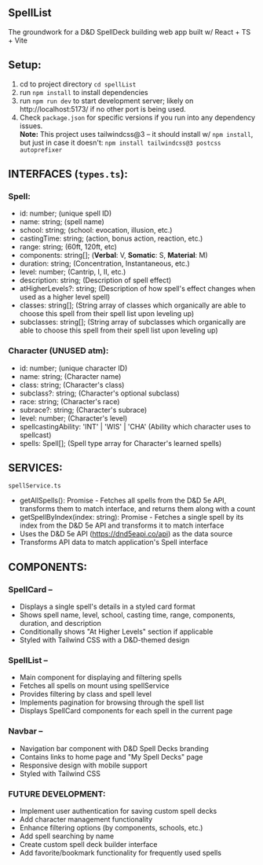 ## SpellList
The groundwork for a D&D SpellDeck building web app built w/ React + TS + Vite

## Setup:
1. cd to project directory `cd spellList`
2. run `npm install` to install dependencies
3. run `npm run dev` to start development server; likely on http://localhost:5173/ if no other port is being used.
4. Check `package.json` for specific versions if you run into any dependency issues.    
**Note:** This project uses tailwindcss@3 – it should install w/ `npm install`, but just in case it doesn't: `npm install tailwindcss@3 postcss autoprefixer`

## INTERFACES (`types.ts`):
### Spell:
- id: number; (unique spell ID)
- name: string; (spell name)
- school: string; (school: evocation, illusion, etc.)
- castingTime: string; (action, bonus action, reaction, etc.)
- range: string; (60ft, 120ft, etc)
- components: string[]; (**Verbal**: V, **Somatic**: S, **Material**: M)
- duration: string; (Concentration, Instantaneous, etc.)
- level: number; (Cantrip, I, II, etc.)
- description: string; (Description of spell effect)
- atHigherLevels?: string; (Description of how spell's effect changes when used as a higher level spell)
- classes: string[]; (String array of classes which organically are able to choose this spell from their spell list upon leveling up)
- subclasses: string[]; (String array of subclasses which organically are able to choose this spell from their spell list upon leveling up)

### Character (UNUSED atm):
- id: number; (unique character ID)
- name: string; (Character name)
- class: string; (Character's class)
- subclass?: string; (Character's optional subclass)
- race: string; (Character's race)
- subrace?: string; (Character's subrace)
- level: number; (Character's level)
- spellcastingAbility: 'INT' | 'WIS' | 'CHA' (Ability which character uses to spellcast)
- spells: Spell[]; (Spell type array for Character's learned spells)

## SERVICES:
`spellService.ts`
- getAllSpells(): Promise<SpellResponse> - Fetches all spells from the D&D 5e API, transforms them to match interface, and returns them along with a count
- getSpellByIndex(index: string): Promise<Spell> - Fetches a single spell by its index from the D&D 5e API and transforms it to match interface
- Uses the D&D 5e API (https://dnd5eapi.co/api) as the data source
- Transforms API data to match application's Spell interface

## COMPONENTS:

### SpellCard – 
- Displays a single spell's details in a styled card format
- Shows spell name, level, school, casting time, range, components, duration, and description
- Conditionally shows "At Higher Levels" section if applicable
- Styled with Tailwind CSS with a D&D-themed design

### SpellList –
- Main component for displaying and filtering spells
- Fetches all spells on mount using spellService
- Provides filtering by class and spell level
- Implements pagination for browsing through the spell list
- Displays SpellCard components for each spell in the current page

### Navbar –
- Navigation bar component with D&D Spell Decks branding
- Contains links to home page and "My Spell Decks" page
- Responsive design with mobile support
- Styled with Tailwind CSS

### FUTURE DEVELOPMENT:
- Implement user authentication for saving custom spell decks
- Add character management functionality
- Enhance filtering options (by components, schools, etc.)
- Add spell searching by name
- Create custom spell deck builder interface
- Add favorite/bookmark functionality for frequently used spells